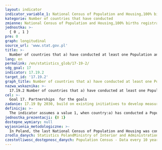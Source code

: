 ```yaml
---
layout: indicator
indicator_variable_1: National Census of Population and Housing,100% births registration,100% deaths registration
kategorie: Number of countries that have conducted
zmienne: National Census of Population and Housing,100% births registration,100% deaths registration
jednostka: >-
  { 0 , 1 }
pre: 0
graph: longitudinal
source_url: 'www.stat.gov.pl'
title: >-
  Number of countries that a) have conducted at least one Population and Housing Census in the last ten years, and b) have achieved 100 per cent birth registration and 80 per cent death registration
lang: en
permalink: /en/statistics_glob/17-19-2/
sdg_goal: 17
indicator: 17.19.2
target_id: '17.19.2'
graph_title: Number of countries that a) have conducted at least one Population and Housing Census in the last ten years, and b) have achieved 100 per cent birth registration and 80 per cent death registration
nazwa_wskaznika: >-
  17.19.2 Number of countries that a) have conducted at least one Population and Housing Census in the last ten years, and b) have achieved 100 per cent birth registration and 80 per cent death registration
cel: >-
  Goal 17. Partnerships  for the goals
zadanie: 17.19 By 2030, build on existing initiatives to develop measurements of progress on sustainable development that complement gross domestic product, and support statistical capacity-building in developing countries
definicja: >-
  The indicator assumes a value 1, when country:a) has conducted a Population Census in a given year, b) achieved 100 percent birth registration and 80 percent death registration.
jednostka_prezentacji: {0 1}
dostepne_wymiary: null
wyjasnienia_metodologiczne: >-
  In Poland, the last National Census of Population and Housing was conducted in 2011. The legal basis for the census was the Act of March 4, 2010 on the national census of population and housing in 2011 (Journal of Laws of March 26, 2010, No. 47, item 277), together with the implementing acts of the Act and Regulation (EC) No 763/2008 of July 9, 2008 on the censuses of population and housing. The census for 2011 included people permanently residing in the territory of Poland irrespective of whether these persons were residing in the country during the census or whether they were abroad and those temporarily residing. The inventory was carried out in buildings, flats, collective accommodation and other non-residential premises.In connection with the Civil Status Act (datet 28th of November 2014), all births in the Republic of Poland are registered with the civil status office component for the place of birth of the child. Death registration is made at the civil status office for the place of death or the place where the corpse were found.
zrodlo_danych: Statistics PolandMinistry of Interior and Administration
czestotliwosc_dostępnosc_danych: Population Census - Data every 10 years  Since 2011.Births and deaths registrations - Annual data  Since 2010.
---
```

